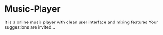 # Music-Player
It is a online music player with clean user interface and mixing features
Your suggestions are invited...
